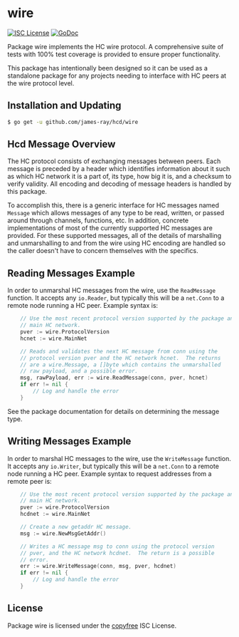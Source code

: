 wire
====

[![ISC License](http://img.shields.io/badge/license-ISC-blue.svg)](http://copyfree.org)
[![GoDoc](https://img.shields.io/badge/godoc-reference-blue.svg)](http://godoc.org/github.com/james-ray/hcd/wire)

Package wire implements the HC wire protocol.  A comprehensive suite of
tests with 100% test coverage is provided to ensure proper functionality.

This package has intentionally been designed so it can be used as a standalone
package for any projects needing to interface with HC peers at the wire
protocol level.

## Installation and Updating

```bash
$ go get -u github.com/james-ray/hcd/wire
```

## Hcd Message Overview

The HC protocol consists of exchanging messages between peers. Each message
is preceded by a header which identifies information about it such as which
HC network it is a part of, its type, how big it is, and a checksum to
verify validity. All encoding and decoding of message headers is handled by this
package.

To accomplish this, there is a generic interface for HC messages named
`Message` which allows messages of any type to be read, written, or passed
around through channels, functions, etc. In addition, concrete implementations
of most of the currently supported HC messages are provided. For these
supported messages, all of the details of marshalling and unmarshalling to and
from the wire using HC encoding are handled so the caller doesn't have to
concern themselves with the specifics.

## Reading Messages Example

In order to unmarshal HC messages from the wire, use the `ReadMessage`
function. It accepts any `io.Reader`, but typically this will be a `net.Conn`
to a remote node running a HC peer.  Example syntax is:

```Go
	// Use the most recent protocol version supported by the package and the
	// main HC network.
	pver := wire.ProtocolVersion
	hcnet := wire.MainNet

	// Reads and validates the next HC message from conn using the
	// protocol version pver and the HC network hcnet.  The returns
	// are a wire.Message, a []byte which contains the unmarshalled
	// raw payload, and a possible error.
	msg, rawPayload, err := wire.ReadMessage(conn, pver, hcnet)
	if err != nil {
		// Log and handle the error
	}
```

See the package documentation for details on determining the message type.

## Writing Messages Example

In order to marshal HC messages to the wire, use the `WriteMessage`
function. It accepts any `io.Writer`, but typically this will be a `net.Conn`
to a remote node running a HC peer. Example syntax to request addresses
from a remote peer is:

```Go
	// Use the most recent protocol version supported by the package and the
	// main HC network.
	pver := wire.ProtocolVersion
	hcdnet := wire.MainNet

	// Create a new getaddr HC message.
	msg := wire.NewMsgGetAddr()

	// Writes a HC message msg to conn using the protocol version
	// pver, and the HC network hcdnet.  The return is a possible
	// error.
	err := wire.WriteMessage(conn, msg, pver, hcdnet)
	if err != nil {
		// Log and handle the error
	}
```

## License

Package wire is licensed under the [copyfree](http://copyfree.org) ISC
License.
